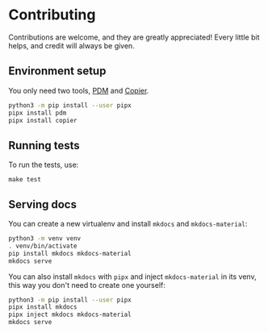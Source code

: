 # Contributing

Contributions are welcome, and they are greatly appreciated!
Every little bit helps, and credit will always be given.

## Environment setup

You only need two tools, [PDM](https://github.com/pdm-project/pdm)
and [Copier](https://github.com/copier-org/copier).

```bash
python3 -m pip install --user pipx
pipx install pdm
pipx install copier
```

## Running tests

To run the tests, use:

```
make test
```

## Serving docs

You can create a new virtualenv
and install `mkdocs` and `mkdocs-material`:

```bash
python3 -m venv venv
. venv/bin/activate
pip install mkdocs mkdocs-material
mkdocs serve
```

You can also install `mkdocs` with `pipx` and
inject `mkdocs-material` in its venv,
this way you don't need to create one yourself:

```bash
python3 -m pip install --user pipx
pipx install mkdocs
pipx inject mkdocs mkdocs-material
mkdocs serve
```
